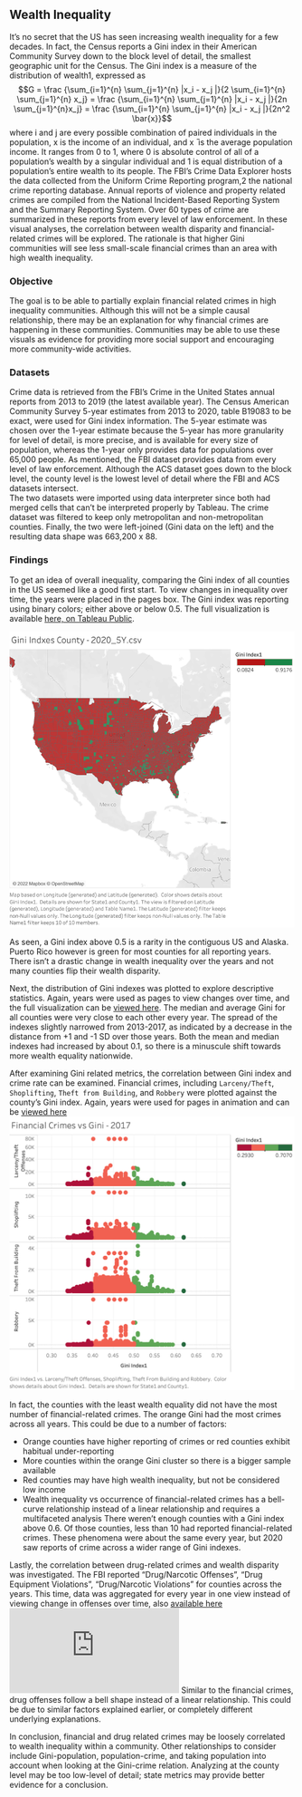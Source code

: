 ## Wealth Inequality
It’s no secret that the US has seen increasing wealth inequality for a few decades. In fact, the Census reports a Gini index in their American Community Survey down to the block level of detail, the smallest geographic unit for the Census. The Gini index is a measure of the distribution of wealth1, expressed as
$$G = \frac {\sum_{i=1}^{n} \sum_{j=1}^{n} |x_i - x_j  |}{2 \sum_{i=1}^{n} \sum_{j=1}^{n} x_j} = \frac {\sum_{i=1}^{n} \sum_{j=1}^{n} |x_i - x_j  |}{2n \sum_{j=1}^{n}x_j} = \frac {\sum_{i=1}^{n} \sum_{j=1}^{n} |x_i - x_j  |}{2n^2 \bar{x}}$$ 
where i and j are every possible combination of paired individuals in the population, x
is the income of an individual, and x ̄ is the average population income. It ranges from 0 to 1, where 0 is absolute control of all of a population’s wealth by a singular individual and 1 is equal distribution of a population’s entire wealth to its people.
The FBI’s Crime Data Explorer hosts the data collected from the Uniform Crime Reporting program,2 the national crime reporting database. Annual reports of violence and property related crimes are compiled from the National Incident-Based Reporting System and the Summary Reporting System. Over 60 types of crime are summarized in these reports from every level of law enforcement.
In these visual analyses, the correlation between wealth disparity and financial- related crimes will be explored. The rationale is that higher Gini communities will see less small-scale financial crimes than an area with high wealth inequality.
### Objective
The goal is to be able to partially explain financial related crimes in high inequality communities. Although this will not be a simple causal relationship, there may be an explanation for why financial crimes are happening in these communities.
Communities may be able to use these visuals as evidence for providing more social support and encouraging more community-wide activities.
### Datasets
Crime data is retrieved from the FBI’s Crime in the United States annual reports from 2013 to 2019 (the latest available year).  The Census American Community Survey 5-year estimates from 2013 to 2020, table B19083 to be exact, were used for Gini index information.  The 5-year estimate was chosen over the 1-year estimate because the 5-year has more granularity for level of detail, is more precise, and is available for every size of population, whereas the 1-year only provides data for populations over 65,000 people.  As mentioned, the FBI dataset provides data from every level of law enforcement.  Although the ACS dataset goes down to the block level, the county level is the lowest level of detail where the FBI and ACS datasets intersect.  
	The two datasets were imported using data interpreter since both had merged cells that can’t be interpreted properly by Tableau.  The crime dataset was filtered to keep only metropolitan and non-metropolitan counties.  Finally, the two were left-joined (Gini data on the left) and the resulting data shape was 663,200 x 88.  
### Findings
To get an idea of overall inequality, comparing the Gini index of all counties in the US seemed like a good first start.  To view changes in inequality over time, the years were placed in the pages box.  The Gini index was reporting using binary colors; either above or below 0.5.  The full visualization is available [here, on Tableau Public](https://public.tableau.com/app/profile/vijay1900/viz/WealthInequalityandCrimeattheCountyLevel/GiniIndxesCounty).

![Pic](https://github.com/VijayAT123/Data-Science/blob/6a6969c451c0157a312456e7064fe7bcacb13dda/Wealth%20Inequality%20Tableau/Gini%20Indxes%20County.png)

As seen, a Gini index above 0.5 is a rarity in the contiguous US and Alaska.  Puerto Rico however is green for most counties for all reporting years.  There isn’t a drastic change in wealth inequality over the years and not many counties flip their wealth disparity. 

Next, the distribution of Gini indexes was plotted to explore descriptive statistics.  Again, years were used as pages to view changes over time, and the full visualization can be [viewed here](https://public.tableau.com/app/profile/vijay1900/viz/DistributionofGiniIndexes2011-2020/GiniDistribution?publish=yes).  The median and average Gini for all counties were very close to each other every year.  The spread of the indexes slightly narrowed from 2013-2017, as indicated by a decrease in the distance from +1 and -1 SD over those years.  Both the mean and median indexes had increased by about 0.1, so there is a minuscule shift towards more wealth equality nationwide.

After examining Gini related metrics, the correlation between Gini index and crime rate can be examined.  Financial crimes, including `Larceny/Theft`, `Shoplifting`, `Theft from Building`, and `Robbery` were plotted against the county’s Gini index.  Again, years were used for pages in animation and can be [viewed here](https://public.tableau.com/app/profile/vijay1900/viz/FinancialCrimesvsGini/FinancialCrimesvsGini?publish=yes)
![](https://github.com/VijayAT123/Data-Science/blob/6a6969c451c0157a312456e7064fe7bcacb13dda/Wealth%20Inequality%20Tableau/Financial%20Crimes%20vs%20Gini.png)

In fact, the counties with the least wealth equality did not have the most number of financial-related crimes.  The orange Gini had the most crimes across all years.  This could be due to a number of factors:
* Orange counties have higher reporting of crimes or red counties exhibit habitual under-reporting
* More counties within the orange Gini cluster so there is a bigger sample available
* Red counties may have high wealth inequality, but not be considered low income
* Wealth inequality vs occurrence of financial-related crimes has a bell-curve relationship instead of a linear relationship and requires a multifaceted analysis
There weren’t enough counties with a Gini index above 0.6.  Of those counties, less than 10 had reported financial-related crimes.  These phenomena were about the same every year, but 2020 saw reports of crime across a wider range of Gini indexes.

Lastly, the correlation between drug-related crimes and wealth disparity was investigated.  The FBI reported “Drug/Narcotic Offenses”, “Drug Equipment Violations”,  “Drug/Narcotic Violations” for counties across the years.  This time, data was aggregated for every year in one view instead of viewing change in offenses over time, also [available here](https://public.tableau.com/app/profile/vijay1900/viz/DrugCrimesvsGini/DrugCrimesvsGini?publish=yes)
![](https://github.com/VijayAT123/Data-Science/blob/6a6969c451c0157a312456e7064fe7bcacb13dda/Wealth%20Inequality%20Tableau/Wealth%20Inequality%20vs.%20Financial%20and%20Drug-Related%20Crimes.pdf) 
Similar to the financial crimes, drug offenses follow a bell shape instead of a linear relationship.  This could be due to similar factors explained earlier, or completely different underlying explanations.

In conclusion, financial and drug related crimes may be loosely correlated to wealth inequality within a community.  Other relationships to consider include Gini-population, population-crime, and taking population into account when looking at the Gini-crime relation.  Analyzing at the county level may be too low-level of detail; state metrics may provide better evidence for a conclusion.
